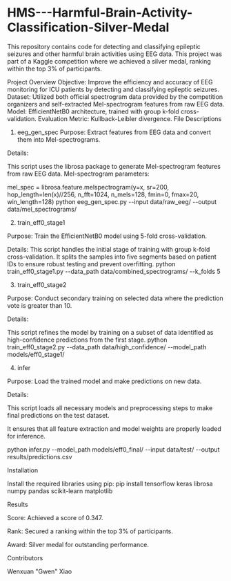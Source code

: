 # HMS---Harmful-Brain-Activity-Classification-Silver-Medal
This repository contains code for detecting and classifying epileptic seizures and other harmful brain activities using EEG data. This project was part of a Kaggle competition where we achieved a silver medal, ranking within the top 3% of participants.

Project Overview
Objective: Improve the efficiency and accuracy of EEG monitoring for ICU patients by detecting and classifying epileptic seizures.
Dataset: Utilized both official spectrogram data provided by the competition organizers and self-extracted Mel-spectrogram features from raw EEG data.
Model: EfficientNetB0 architecture, trained with group k-fold cross-validation.
Evaluation Metric: Kullback-Leibler divergence.
File Descriptions
1. eeg_gen_spec
Purpose: Extract features from EEG data and convert them into Mel-spectrograms.

Details:

This script uses the librosa package to generate Mel-spectrogram features from raw EEG data.
Mel-spectrogram parameters:

mel_spec = librosa.feature.melspectrogram(y=x, sr=200, hop_length=len(x)//256, n_fft=1024, n_mels=128, fmin=0, fmax=20, win_length=128)
python eeg_gen_spec.py --input data/raw_eeg/ --output data/mel_spectrograms/

2. train_eff0_stage1

Purpose: Train the EfficientNetB0 model using 5-fold cross-validation.

Details:
This script handles the initial stage of training with group k-fold cross-validation.
It splits the samples into five segments based on patient IDs to ensure robust testing and prevent overfitting.
python train_eff0_stage1.py --data_path data/combined_spectrograms/ --k_folds 5

3. train_eff0_stage2

Purpose: Conduct secondary training on selected data where the prediction vote is greater than 10.

Details:

This script refines the model by training on a subset of data identified as high-confidence predictions from the first stage.
python train_eff0_stage2.py --data_path data/high_confidence/ --model_path models/eff0_stage1/

4. infer

Purpose: Load the trained model and make predictions on new data.

Details:

This script loads all necessary models and preprocessing steps to make final predictions on the test dataset.

It ensures that all feature extraction and model weights are properly loaded for inference.

python infer.py --model_path models/eff0_final/ --input data/test/ --output results/predictions.csv


Installation

Install the required libraries using pip:
pip install tensorflow keras librosa numpy pandas scikit-learn matplotlib


Results

Score: Achieved a score of 0.347.

Rank: Secured a ranking within the top 3% of participants.

Award: Silver medal for outstanding performance.

Contributors


Wenxuan "Gwen" Xiao
